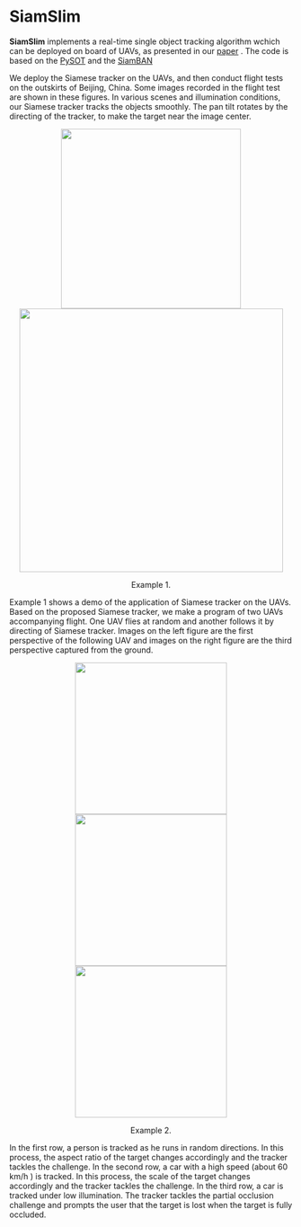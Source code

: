 # SiamSlim

**SiamSlim** implements a real-time single object tracking algorithm wchich can be deployed on board of UAVs, as presented in our [paper](https://jingyan.baidu.com/article/fa4125ac0013d328ac70922f.html) . The code is based on the [PySOT](https://github.com/STVIR/pysot) and the [SiamBAN](https://github.com/hqucv/siamban)

 We deploy the Siamese tracker on the UAVs, and then conduct flight tests on the outskirts of Beijing, China. Some images recorded in the flight test are shown in these figures. In various scenes and illumination conditions, our Siamese tracker tracks the objects smoothly. The pan tilt rotates by the directing of the tracker, to make the target near the image center.
<div align="center">
  <img src="demo/5.gif" width="320px" />
  <img src="demo/6.gif" width="469px" />
  <p>Example 1.</p>
</div>

Example 1 shows a demo of the application of Siamese tracker on the UAVs. Based on the proposed Siamese tracker, we make a program of two UAVs accompanying flight. One UAV flies at random and another follows it by directing of Siamese tracker. Images on the left figure are the first perspective of the following UAV and images on the right figure are the third perspective captured from the ground.
<div align="center">
  <img src="demo/3.gif" width="270px" />
  <img src="demo/2.gif" width="270px" />
  <img src="demo/4.gif" width="270px" />
  <p>Example 2.</p>
</div>


In the first row, a person is tracked as he runs in random directions. In this process, the aspect ratio of the target changes accordingly and the tracker tackles the challenge. In the second row, a car with a high speed (about 60 km/h ) is tracked. In this process, the scale of the target changes accordingly and the tracker tackles the challenge. In the third row, a car is tracked under low illumination. The tracker tackles the partial occlusion challenge and prompts the user that the target is lost when the target is fully occluded.
